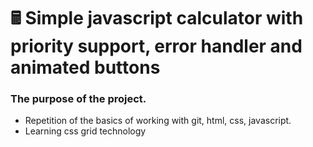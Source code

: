 # 🖩 Simple javascript calculator with priority support, error handler and animated buttons
### The purpose of the project.
- Repetition of the basics of working with git, html, css, javascript.
- Learning css grid technology
